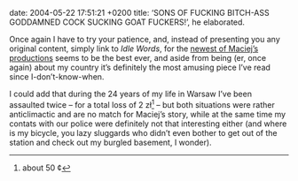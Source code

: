 date: 2004-05-22 17:51:21 +0200
title: ‘SONS OF FUCKING BITCH-ASS GODDAMNED COCK SUCKING GOAT FUCKERS!’, he elaborated.

Once again I have to try your patience, and, instead of presenting you any original content, simply link to <cite>Idle Words</cite>, for the [newest of Maciej’s productions](http://www.idlewords.com/2004/05/attacked_by_thugs.htm '‘Attacked by Thugs’, a police story') seems to be the best ever, and aside from being (er, once again) about my country it’s definitely the most amusing piece I’ve read since I-don’t-know-when.

I could add that during the 24 years of my life in Warsaw I’ve been assaulted twice – for a total loss of 2 zł[^1] – but both situations were rather anticlimactic and are no match for Maciej’s story, while at the same time my contats with our police were definitely not that interesting either (and where is my bicycle, you lazy sluggards who didn’t even bother to get out of the station and check out my burgled basement, I wonder).

[^1]: about 50 ¢
